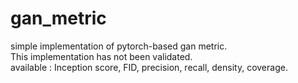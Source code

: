 # gan_metric
simple implementation of pytorch-based gan metric.\
This implementation has not been validated.\
available : Inception score, FID, precision, recall, density, coverage.
